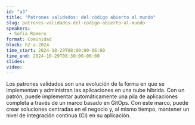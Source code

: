 ```yaml
---
id: "a3"
title: "Patrones validados: del código abierto al mundo"
slug: patrones-validados-del-codigo-abierto-al-mundo
speakers:
 - Sofia Romero
format: Comunidad
block: h2-a-2024
time_start: 2024-10-29T08:00:00-06:00
time_end: 2024-10-29T08:30:00-06:00
slides: 
video: 
---
```


Los patrones validados son una evolución de la forma en que se implementan y administran las aplicaciones en una nube híbrida. Con un patrón, puede implementar automáticamente una pila de aplicaciones completa a través de un marco basado en GitOps. Con este marco, puede crear soluciones centradas en el negocio y, al mismo tiempo, mantener un nivel de integración continua (CI) en su aplicación.